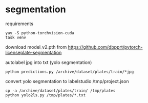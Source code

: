 # segmentation


requirements
```
yay -S python-torchvision-cuda
task venv
```

download model_v2.pth from https://github.com/dbpprt/pytorch-licenseplate-segmentation


autolabel jpg into txt (yolo segmentation)
```
python predictions.py /archive/dataset/plates/train/*jpg
```

convert yolo segmentation to labelstudio /tmp/project.json
```
cp -a /archive/dataset/plates/train/ /tmp/plates
python yolo2ls.py /tmp/plates/*.txt
```